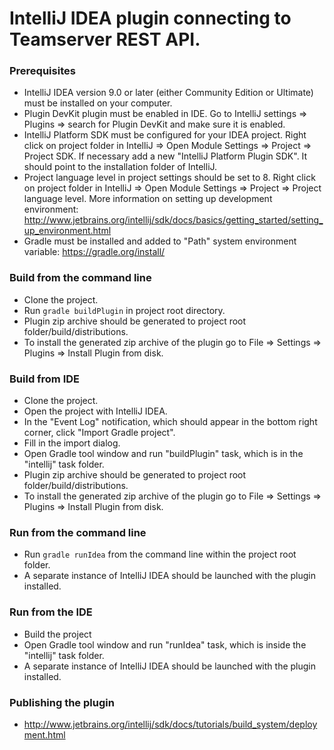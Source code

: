 # IntelliJ IDEA plugin connecting to Teamserver REST API. #

### Prerequisites ###
* IntelliJ IDEA version 9.0 or later (either Community Edition or Ultimate) must be installed on your computer.
* Plugin DevKit plugin must be enabled in IDE. Go to IntelliJ settings => Plugins => search for Plugin DevKit and make sure it is enabled.
* IntelliJ Platform SDK must be configured for your IDEA project. Right click on project folder in IntelliJ => Open Module Settings => Project => Project SDK.
If necessary add a new "IntelliJ Platform Plugin SDK". It should point to the installation folder of IntelliJ.
* Project language level in project settings should be set to 8. Right click on project folder in IntelliJ => Open Module Settings => Project => Project language level.
More information on setting up development environment: http://www.jetbrains.org/intellij/sdk/docs/basics/getting_started/setting_up_environment.html
* Gradle must be installed and added to "Path" system environment variable: https://gradle.org/install/

### Build from the command line ###
* Clone the project.
* Run <code>gradle buildPlugin</code> in project root directory.
* Plugin zip archive should be generated to project root folder/build/distributions.
* To install the generated zip archive of the plugin go to File => Settings => Plugins => Install Plugin from disk.

### Build from IDE ###
* Clone the project.
* Open the project with IntelliJ IDEA.
* In the "Event Log" notification, which should appear in the bottom right corner, click "Import Gradle project".
* Fill in the import dialog.
* Open Gradle tool window and run "buildPlugin" task, which is in the "intellij" task folder.
* Plugin zip archive should be generated to project root folder/build/distributions.
* To install the generated zip archive of the plugin go to File => Settings => Plugins => Install Plugin from disk.

### Run from the command line ###
* Run ``` gradle runIdea ``` from the command line within the project root folder.
* A separate instance of IntelliJ IDEA should be launched with the plugin installed.

### Run from the IDE ### 
* Build the project
* Open Gradle tool window and run "runIdea" task, which is inside the "intellij" task folder.
* A separate instance of IntelliJ IDEA should be launched with the plugin installed.

### Publishing the plugin ###
* http://www.jetbrains.org/intellij/sdk/docs/tutorials/build_system/deployment.html